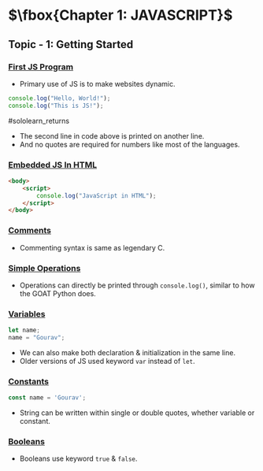 # $\fbox{Chapter 1: JAVASCRIPT}$





## **Topic - 1: Getting Started**

### <u>First JS Program</u>

- Primary use of JS is to make websites dynamic.

```js
console.log("Hello, World!");
console.log("This is JS!");
```

#sololearn_returns

- The second line in code above is printed on another line.
- And no quotes are required for numbers like most of the languages.


### <u>Embedded JS In HTML</u>

```html
<body>
	<script>
	    console.log("JavaScript in HTML");
    </script>
</body>
```


### <u>Comments</u>

- Commenting syntax is same as legendary C.


### <u>Simple Operations</u>

- Operations can directly be printed through `console.log()`, similar to how the GOAT Python does.


### <u>Variables</u>

```js
let name;
name = "Gourav";
```

- We can also make both declaration & initialization in the same line.
- Older versions of JS used keyword `var` instead of `let`.


### <u>Constants</u>

```js
const name = 'Gourav';
```

- String can be written within single or double quotes, whether variable or constant.


### <u>Booleans</u>

- Booleans use keyword `true` & `false`.
